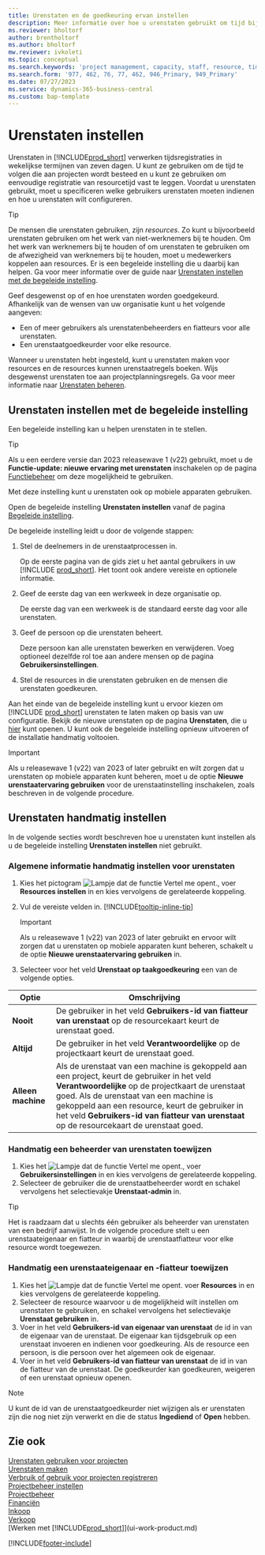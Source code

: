 ```yaml
---
title: Urenstaten en de goedkeuring ervan instellen
description: Meer informatie over hoe u urenstaten gebruikt om tijd bij te houden voor projecten en resources.
ms.reviewer: bholtorf
author: brentholtorf
ms.author: bholtorf
mw.reviewer: ivkoleti
ms.topic: conceptual
ms.search.keywords: 'project management, capacity, staff, resource, time sheet'
ms.search.form: '977, 462, 76, 77, 462, 946_Primary, 949_Primary'
ms.date: 07/27/2023
ms.service: dynamics-365-business-central
ms.custom: bap-template
---
```

# Urenstaten instellen

Urenstaten in [!INCLUDE[prod_short](includes/prod_short.md)] verwerken tijdsregistraties in wekelijkse termijnen van zeven dagen. U kunt ze gebruiken om de tijd te volgen die aan projecten wordt besteed en u kunt ze gebruiken om eenvoudige registratie van resourcetijd vast te leggen. Voordat u urenstaten gebruikt, moet u specificeren welke gebruikers urenstaten moeten indienen en hoe u urenstaten wilt configureren.  

> [!TIP]
> De mensen die urenstaten gebruiken, zijn *resources*. Zo kunt u bijvoorbeeld urenstaten gebruiken om het werk van niet-werknemers bij te houden. Om het werk van werknemers bij te houden of om urenstaten te gebruiken om de afwezigheid van werknemers bij te houden, moet u medewerkers koppelen aan resources. Er is een begeleide instelling die u daarbij kan helpen. Ga voor meer informatie over de guide naar [Urenstaten instellen met de begeleide instelling](#set-up-time-sheets-with-the-assisted-setup-guide).  

Geef desgewenst op of en hoe urenstaten worden goedgekeurd. Afhankelijk van de wensen van uw organisatie kunt u het volgende aangeven:

* Een of meer gebruikers als urenstatenbeheerders en fiatteurs voor alle urenstaten.
* Een urenstaatgoedkeurder voor elke resource.

Wanneer u urenstaten hebt ingesteld, kunt u urenstaten maken voor resources en de resources kunnen urenstaatregels boeken. Wijs desgewenst urenstaten toe aan projectplanningsregels. Ga voor meer informatie naar [Urenstaten beheren](projects-how-use-time-sheets.md).  

## Urenstaten instellen met de begeleide instelling

Een begeleide instelling kan u helpen urenstaten in te stellen.  

> [!TIP]
> Als u een eerdere versie dan 2023 releasewave 1 (v22) gebruikt, moet u de **Functie-update: nieuwe ervaring met urenstaten** inschakelen op de pagina [Functiebeheer](https://businesscentral.dynamics.com/?page=2610) om deze mogelijkheid te gebruiken.
>
> Met deze instelling kunt u urenstaten ook op mobiele apparaten gebruiken.

Open de begeleide instelling **Urenstaten instellen** vanaf de pagina [Begeleide instelling](https://businesscentral.dynamics.com/?page=1801).

De begeleide instelling leidt u door de volgende stappen:

1. Stel de deelnemers in de urenstaatprocessen in.

    Op de eerste pagina van de gids ziet u het aantal gebruikers in uw [!INCLUDE [prod_short](includes/prod_short.md)]. Het toont ook andere vereiste en optionele informatie.  
2. Geef de eerste dag van een werkweek in deze organisatie op.

    De eerste dag van een werkweek is de standaard eerste dag voor alle urenstaten.
3. Geef de persoon op die urenstaten beheert.

    Deze persoon kan alle urenstaten bewerken en verwijderen. Voeg optioneel dezelfde rol toe aan andere mensen op de pagina **Gebruikersinstellingen**.
4. Stel de resources in die urenstaten gebruiken en de mensen die urenstaten goedkeuren.

Aan het einde van de begeleide instelling kunt u ervoor kiezen om [!INCLUDE [prod_short](includes/prod_short.md)] urenstaten te laten maken op basis van uw configuratie. Bekijk de nieuwe urenstaten op de pagina **Urenstaten**, die u [hier](https://businesscentral.dynamics.com/?page=951) kunt openen. U kunt ook de begeleide instelling opnieuw uitvoeren of de installatie handmatig voltooien.

> [!IMPORTANT]
> Als u releasewave 1 (v22) van 2023 of later gebruikt en wilt zorgen dat u urenstaten op mobiele apparaten kunt beheren, moet u de optie **Nieuwe urenstaatervaring gebruiken** voor de urenstaatinstelling inschakelen, zoals beschreven in de volgende procedure.

## Urenstaten handmatig instellen

In de volgende secties wordt beschreven hoe u urenstaten kunt instellen als u de begeleide instelling **Urenstaten instellen** niet gebruikt.  

### Algemene informatie handmatig instellen voor urenstaten

1. Kies het pictogram ![Lampje dat de functie Vertel me opent.](media/ui-search/search_small.png "Vertel me wat u wilt doen"), voer **Resources instellen** in en kies vervolgens de gerelateerde koppeling.  
1. Vul de vereiste velden in. [!INCLUDE[tooltip-inline-tip](includes/tooltip-inline-tip_md.md)]

   > [!IMPORTANT]
   > Als u releasewave 1 (v22) van 2023 of later gebruikt en ervoor wilt zorgen dat u urenstaten op mobiele apparaten kunt beheren, schakelt u de optie **Nieuwe urenstaatervaring gebruiken** in.
1. Selecteer voor het veld **Urenstaat op taakgoedkeuring** een van de volgende opties.

| Optie | Omschrijving |
| --- | --- |
| **Nooit** |De gebruiker in het veld **Gebruikers-id van fiatteur van urenstaat** op de resourcekaart keurt de urenstaat goed. |
| **Altijd** |De gebruiker in het veld **Verantwoordelijke** op de projectkaart keurt de urenstaat goed. |
| **Alleen machine** |Als de urenstaat van een machine is gekoppeld aan een project, keurt de gebruiker in het veld **Verantwoordelijke** op de projectkaart de urenstaat goed. Als de urenstaat van een machine is gekoppeld aan een resource, keurt de gebruiker in het veld **Gebruikers-id van fiatteur van urenstaat** op de resourcekaart de urenstaat goed. |

### Handmatig een beheerder van urenstaten toewijzen

1. Kies het ![Lampje dat de functie Vertel me opent.](media/ui-search/search_small.png "Vertel me wat u wilt doen"), voer **Gebruikersinstellingen** in en kies vervolgens de gerelateerde koppeling.  
2. Selecteer de gebruiker die de urenstaatbeheerder wordt en schakel vervolgens het selectievakje **Urenstaat-admin** in.  

> [!TIP]  
> Het is raadzaam dat u slechts één gebruiker als beheerder van urenstaten van een bedrijf aanwijst. In de volgende procedure stelt u een urenstaateigenaar en fiatteur in waarbij de urenstaatfiatteur voor elke resource wordt toegewezen.  

### Handmatig een urenstaateigenaar en -fiatteur toewijzen

1. Kies het ![Lampje dat de functie Vertel me opent.](media/ui-search/search_small.png "Vertel me wat u wilt doen") voer **Resources** in en kies vervolgens de gerelateerde koppeling.
2. Selecteer de resource waarvoor u de mogelijkheid wilt instellen om urenstaten te gebruiken, en schakel vervolgens het selectievakje **Urenstaat gebruiken** in.  
3. Voer in het veld **Gebruikers-id van eigenaar van urenstaat** de id in van de eigenaar van de urenstaat. De eigenaar kan tijdsgebruik op een urenstaat invoeren en indienen voor goedkeuring. Als de resource een persoon, is die persoon over het algemeen ook de eigenaar.  
4. Voer in het veld **Gebruikers-id van fiatteur van urenstaat** de id in van de fiatteur van de urenstaat. De goedkeurder kan goedkeuren, weigeren of een urenstaat opnieuw openen.  

> [!NOTE]  
> U kunt de id van de urenstaatgoedkeurder niet wijzigen als er urenstaten zijn die nog niet zijn verwerkt en die de status **Ingediend** of **Open** hebben.

## Zie ook

[Urenstaten gebruiken voor projecten](projects-how-use-time-sheets.md)  
[Urenstaten maken](projects-how-use-time-sheets.md#create-time-sheets)  
[Verbruik of gebruik voor projecten registreren](projects-how-record-job-usage.md)  
[Projectbeheer instellen](projects-setup-projects.md)  
[Projectbeheer](projects-manage-projects.md)  
[Financiën](finance.md)  
[Inkoop](purchasing-manage-purchasing.md)  
[Verkoop](sales-manage-sales.md)  
[Werken met [!INCLUDE[prod_short](includes/prod_short.md)]](ui-work-product.md)  

[!INCLUDE[footer-include](includes/footer-banner.md)]
